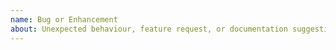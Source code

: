 ```yaml
---
name: Bug or Enhancement
about: Unexpected behaviour, feature request, or documentation suggestion
---
```

